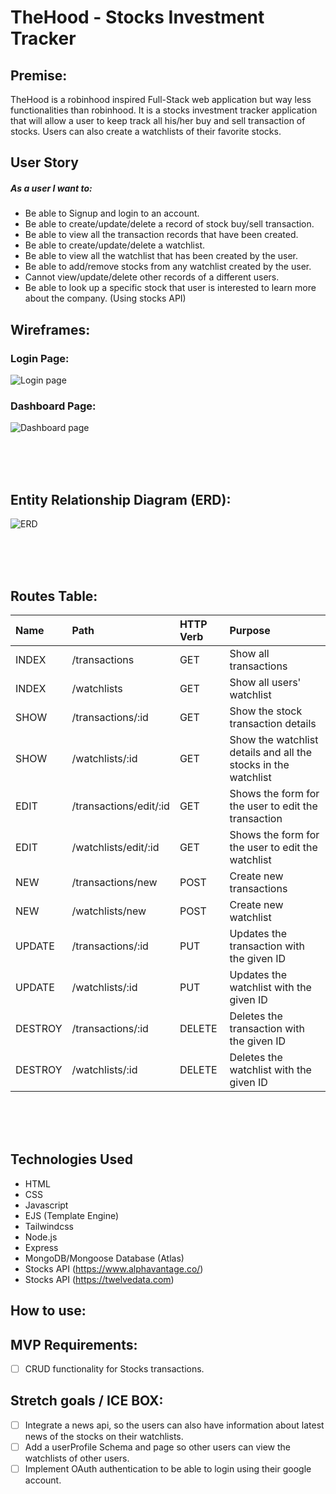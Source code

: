 # TheHood - Stocks Investment Tracker


## Premise:
TheHood is a robinhood inspired Full-Stack web application but way less functionalities than robinhood. It is a stocks investment tracker application that will allow a user to keep track all his/her buy and sell transaction of stocks. Users can also create a watchlists of their favorite stocks.


## User Story

##### As a user I want to:

- Be able to Signup and login to an account.
- Be able to create/update/delete a record of stock buy/sell transaction.
- Be able to view all the transaction records that have been created.
- Be able to create/update/delete a watchlist.
- Be able to view all the watchlist that has been created by the user.
- Be able to add/remove stocks from any watchlist created by the user.
- Cannot view/update/delete other records of a different users.
- Be able to look up a specific stock that user is interested to learn more about the company. (Using stocks API)


## Wireframes:

### Login Page:
![Login page](https://user-images.githubusercontent.com/42398487/173120701-8999b8cd-8b5a-49af-96df-4c3833b6d921.png)



### Dashboard Page:
![Dashboard page](https://user-images.githubusercontent.com/42398487/173123139-6cfa67d1-2b89-4bff-9fc8-0f4a712a6717.png)





<br/>
<br/>
<br/>

## Entity Relationship Diagram (ERD):
![ERD](https://user-images.githubusercontent.com/42398487/173135653-cc47cf7e-573b-4092-bf2e-69499375b333.png)





<br/>
<br/>
<br/>

## Routes Table:
|Name  |Path   |HTTP Verb |Purpose|
|:----|:-----|:--------|:-----|
|INDEX |/transactions|GET       |Show all transactions|
|INDEX |/watchlists|GET       |Show all users' watchlist|
|SHOW |/transactions/:id|GET       |Show the stock transaction details|
|SHOW |/watchlists/:id|GET       |Show the watchlist details and all the stocks in the watchlist|
|EDIT |/transactions/edit/:id|GET    |Shows the form for the user to edit the transaction|
|EDIT |/watchlists/edit/:id|GET    |Shows the form for the user to edit the watchlist|
|NEW |/transactions/new|POST    |Create new transactions|
|NEW |/watchlists/new|POST    |Create new watchlist|
|UPDATE |/transactions/:id|PUT    |Updates the transaction with the given ID|
|UPDATE |/watchlists/:id|PUT    |Updates the watchlist with the given ID|
|DESTROY |/transactions/:id|DELETE    |Deletes the transaction with the given ID|
|DESTROY |/watchlists/:id|DELETE    |Deletes the watchlist with the given ID|


<br/>
<br/>
<br/>

## Technologies Used

- HTML
- CSS
- Javascript
- EJS (Template Engine)
- Tailwindcss
- Node.js
- Express
- MongoDB/Mongoose Database (Atlas)
- Stocks API (https://www.alphavantage.co/)
- Stocks API (https://twelvedata.com)

## How to use:



## MVP Requirements:

- [ ] CRUD functionality for Stocks transactions.



## Stretch goals / ICE BOX:
- [ ] Integrate a news api, so the users can also have information about latest news of the stocks on their watchlists.
- [ ] Add a userProfile Schema and page so other users can view the watchlists of other users.
- [ ] Implement OAuth authentication to be able to login using their google account.
